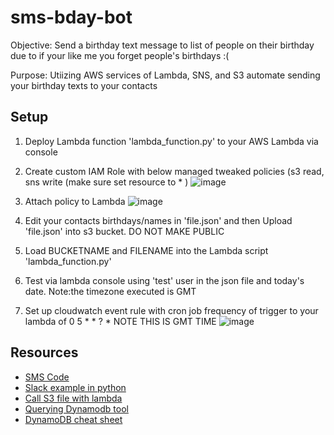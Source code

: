 # sms-bday-bot
Objective: Send a birthday text message to list of people on their birthday due to if your like me you forget people's birthdays :(

Purpose: Utiizing AWS services of Lambda, SNS, and S3 automate sending your birthday texts to your contacts
## Setup
 1. Deploy Lambda function 'lambda_function.py' to your AWS Lambda via console
 2. Create custom IAM Role with below managed tweaked policies (s3 read, sns write (make sure set resource to * )
![image](https://user-images.githubusercontent.com/44328319/120417072-3760cc00-c32c-11eb-98f5-d17ea86a403d.png)

 4. Attach policy to Lambda
![image](https://user-images.githubusercontent.com/44328319/120416980-139d8600-c32c-11eb-814a-9df402952326.png)

 6. Edit your contacts birthdays/names in 'file.json' and then Upload 'file.json' into s3 bucket. DO NOT MAKE PUBLIC
 7. Load BUCKETNAME and FILENAME into the Lambda script 'lambda_function.py'
 8. Test via lambda console using 'test' user in the json file and today's date. Note:the timezone executed is GMT
 9. Set up cloudwatch event rule with cron job frequency of trigger to your lambda of 0 5 * * ? * NOTE THIS IS GMT TIME
![image](https://user-images.githubusercontent.com/44328319/120416540-527f0c00-c32b-11eb-9593-021d9e560963.png)

## Resources
* [SMS Code](https://www.qloudx.com/how-to-send-an-sms-from-aws-lambda/)
* [Slack example in python](https://github.com/thibeault/lambda-slack-birthday-bot/blob/master/run.py)
* [Call S3 file with lambda](http://www.awslessons.com/2017/accessing-s3-with-lambda-functions/)
* [Querying Dynamodb tool](https://dynobase.dev/dynamodb-query/)
* [DynamoDB cheat sheet](https://dynobase.dev/dynamodb-python-with-boto3/)

